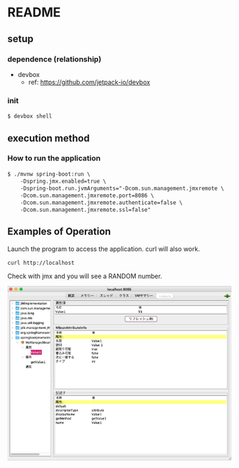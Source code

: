 # README

## setup

### dependence (relationship)

* devbox
  * ref: https://github.com/jetpack-io/devbox

### init

```:terminal
$ devbox shell
```

## execution method

### How to run the application

```:terminal
$ ./mvnw spring-boot:run \
    -Dspring.jmx.enabled=true \
    -Dspring-boot.run.jvmArguments="-Dcom.sun.management.jmxremote \
    -Dcom.sun.management.jmxremote.port=8086 \
    -Dcom.sun.management.jmxremote.authenticate=false \
    -Dcom.sun.management.jmxremote.ssl=false"
```

## Examples of Operation

Launch the program to access the application.
curl will also work.

```:ex
curl http://localhost
```

Check with jmx and you will see a RANDOM number.

![jconsole](/README/img/jconsole.png)
